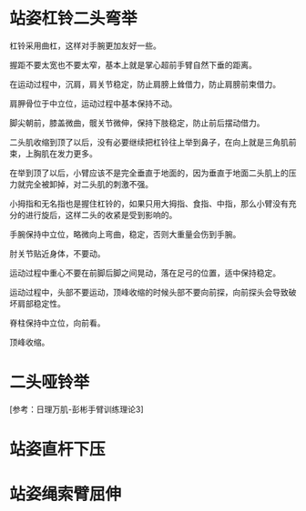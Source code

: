 
# 站姿杠铃二头弯举

杠铃采用曲杠，这样对手腕更加友好一些。

握距不要太宽也不要太窄，基本上就是掌心超前手臂自然下垂的距离。

在运动过程中，沉肩，肩关节稳定，防止肩膀上耸借力，防止肩膀前束借力。

肩胛骨位于中立位，运动过程中基本保持不动。

脚尖朝前，膝盖微曲，髋关节微伸，保持下肢稳定，防止前后摆动借力。

二头肌收缩到顶了以后，没有必要继续把杠铃往上举到鼻子，在向上就是三角肌前束，上胸肌在发力更多。

在举到顶了以后，小臂应该不是完全垂直于地面的，因为垂直于地面二头肌上的压力就完全被卸掉，对二头肌的刺激不强。

小拇指和无名指也是握住杠铃的，如果只用大拇指、食指、中指，那么小臂没有充分的进行旋后，这样二头的收紧是受到影响的。

手腕保持中立位，略微向上弯曲，稳定，否则大重量会伤到手腕。

肘关节贴近身体，不要动。

运动过程中重心不要在前脚后脚之间晃动，落在足弓的位置，适中保持稳定。

运动过程中，头部不要运动，顶峰收缩的时候头部不要向前探，向前探头会导致破坏肩部稳定性。

脊柱保持中立位，向前看。

顶峰收缩。

# 二头哑铃举
[参考：日理万肌-彭彬手臂训练理论3]
# 站姿直杆下压

# 站姿绳索臂屈伸
